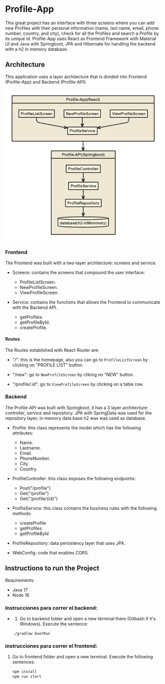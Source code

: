 # Profile-App

This great project has an interface with three screens where you can add new Profiles with their personal information (name, last name, email, phone number, country, and city), check for all the Profiles and search a Profile by its unique id. Profile-App uses React as Frontend Framework with Material UI and Java with Springboot, JPA and Hibernate for handling the backend with a h2 in memory database.

  
## Architecture
This application uses a layer architecture that is divided into Frontend (Profile-App) and Backend (Profile-API).

![Architecture](./Architecture.png)

### Frontend

The Frontend was built with a two-layer architecture: screens and service.

- Screens: contains the screens that compound the user interface:

    - ProfileListScreen.
    - NewProfileScreen.
    - ViewProfileScreen.

- Service: contains the functions that allows the Frontend to communicate with the Backend API.

    - getProfiles.
    - getProfileById.
    - createProfile.

#### Routes
The Routes established with React Router are:
- "/": this is the homepage, also you can go to `ProfileListScreen` by clicking on "PROFILE LIST" button.

- "/new": go to `NewProfileScreen` by cliking on "NEW" button.

- "/profile/:id": go to `ViewProfileScreen` by clicking on a table row.


### Backend

The Profile-API was built with Springboot, it has a 3 layer architecture: controller, service and repository. JPA with SpringData was used for the repository layer; in memory data base h2 was was used as database.

- Profile: this class represents the model which has the following attributes:
    - Name.
    - Lastname.
    - Email.
    - PhoneNumber.
    - City.
    - Country.

- ProfileController: this class exposes the following endpoints:
    - Post("/profile")
    - Get("/profile")
    - Get("/profile/{id}")
- ProfileService: this class contains the business rules with the following methods:
    - createProfile
    - getProfiles
    - getProfileById
- ProfileRepository: data persistency layer that uses JPA.
- WebConfig: code that enables CORS.

## Instructions to run the Project
Requirements:
- Java 17
- Node 16

### Instrucciones para correr el backend:
 - 1. Go to backend folder and open a new terminal  there (Gitbash if it's Windows). Execute the sentence: 
 
    ```console
    ./gradlew bootRun
    ```

### instrucciones para correr  el frontend:

1. Go to frontend folder and open a new terminal. Execute the following sentences:

    ```console
    npm install
    npm run start
    ```








